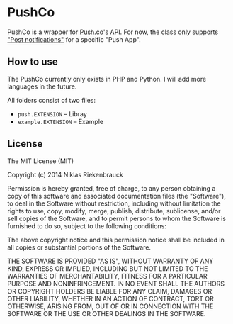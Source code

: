PushCo
====

PushCo is a wrapper for [Push.co](http://push.co/)'s API. For now, the class only supports ["Post notifications"](http://push.co/api/push) for a specific "Push App". 

## How to use
The PushCo currently only exists in PHP and Python. I will add more languages in the future.

All folders consist of two files:

* `push.EXTENSION` – Libray
* `example.EXTENSION` – Example

## License
The MIT License (MIT)

Copyright (c) 2014 Niklas Riekenbrauck

Permission is hereby granted, free of charge, to any person obtaining a copy
of this software and associated documentation files (the "Software"), to deal
in the Software without restriction, including without limitation the rights
to use, copy, modify, merge, publish, distribute, sublicense, and/or sell
copies of the Software, and to permit persons to whom the Software is
furnished to do so, subject to the following conditions:

The above copyright notice and this permission notice shall be included in all
copies or substantial portions of the Software.

THE SOFTWARE IS PROVIDED "AS IS", WITHOUT WARRANTY OF ANY KIND, EXPRESS OR
IMPLIED, INCLUDING BUT NOT LIMITED TO THE WARRANTIES OF MERCHANTABILITY,
FITNESS FOR A PARTICULAR PURPOSE AND NONINFRINGEMENT. IN NO EVENT SHALL THE
AUTHORS OR COPYRIGHT HOLDERS BE LIABLE FOR ANY CLAIM, DAMAGES OR OTHER
LIABILITY, WHETHER IN AN ACTION OF CONTRACT, TORT OR OTHERWISE, ARISING FROM,
OUT OF OR IN CONNECTION WITH THE SOFTWARE OR THE USE OR OTHER DEALINGS IN THE
SOFTWARE.
